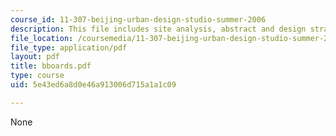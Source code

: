```yaml
---
course_id: 11-307-beijing-urban-design-studio-summer-2006
description: This file includes site analysis, abstract and design strategies.
file_location: /coursemedia/11-307-beijing-urban-design-studio-summer-2006/5e43ed6a8d0e46a913006d715a1a1c09_bboards.pdf
file_type: application/pdf
layout: pdf
title: bboards.pdf
type: course
uid: 5e43ed6a8d0e46a913006d715a1a1c09

---
```

None